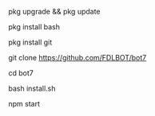 pkg upgrade && pkg update

pkg install bash

pkg install git

git clone https://github.com/FDLBOT/bot7

cd bot7

bash install.sh

npm start
